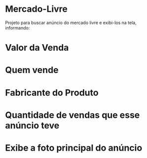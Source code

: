 # Mercado-Livre


Projeto para buscar anúncio do mercado livre e exibi-los na tela, informando:

# Valor da Venda

# Quem vende

# Fabricante do Produto

# Quantidade de vendas que esse anúncio teve

# Exibe a foto principal do anúncio
